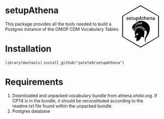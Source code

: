 # setupAthena <img src="man/figures/logo.png" align="right" alt="" width="120" /> 
This package provides all the tools needed to build a Postgres instance of the OMOP CDM Vocabulary Tables.  

# Installation  
`library(devtools)`
`install_github("patelm9/setupAthena")`

# Requirements  
1. Downloaded and unpacked vocabulary bundle from athena.ohdsi.org. If CPT4 is in the bundle, it should be reconstituted according to the readme.txt file found within the unpacked bundle.  
1. Postgres database  
